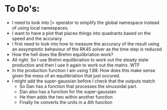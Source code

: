 # To Do's:
 - I need to look into |> operator to simplify the global namespace 
instead of using local namespaces.
 - I want to have a plot that places things into quadrants based on 
 the speed and the accuracy 
 - I first need to look into how to measure the accuracy of the result
 using an assymptotic behaviour of the RK45 solver as the time step is
 reduced 
 - How the hell does the Brehm equilibriation work?
 - All right. So I use Brehm equilibriation to work out the steady state 
 production and then I use it again to work out the matrix. WTF
 - In the production function I am using 1.88. How does this make sense 
 given the mess of an equilibriation that just occured.
 - I might add the super-gaussian before I check that the outputs match
    - So Dan has a function that processes the sinusoidal part.
    - Dan also has a function for the super-gaussian
    - He then adds the two within another function 
    - Finally he converts the units in a 4th function 